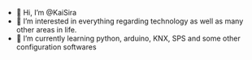 - 👋 Hi, I’m @KaiSira
- 👀 I’m interested in everything regarding technology as well as many other areas in life.
- 🌱 I’m currently learning python, arduino, KNX, SPS and some other configuration softwares

